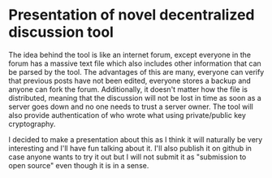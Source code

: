 # Presentation of novel decentralized discussion tool

The idea behind the tool is like an internet forum, except everyone in the forum has a massive text file which also includes other information that can be parsed by the tool. The advantages of this are many, everyone can verify that previous posts have not been edited, everyone stores a backup and anyone can fork the forum. Additionally, it doesn't matter how the file is distributed, meaning that the discussion will not be lost in time as soon as a server goes down and no one needs to trust a server owner. The tool will also provide authentication of who wrote what using private/public key cryptography.

I decided to make a presentation about this as I think it will naturally be very interesting and I'll have fun talking about it. I'll also publish it on github in case anyone wants to try it out but I will not submit it as "submission to open source" even though it is in a sense.
